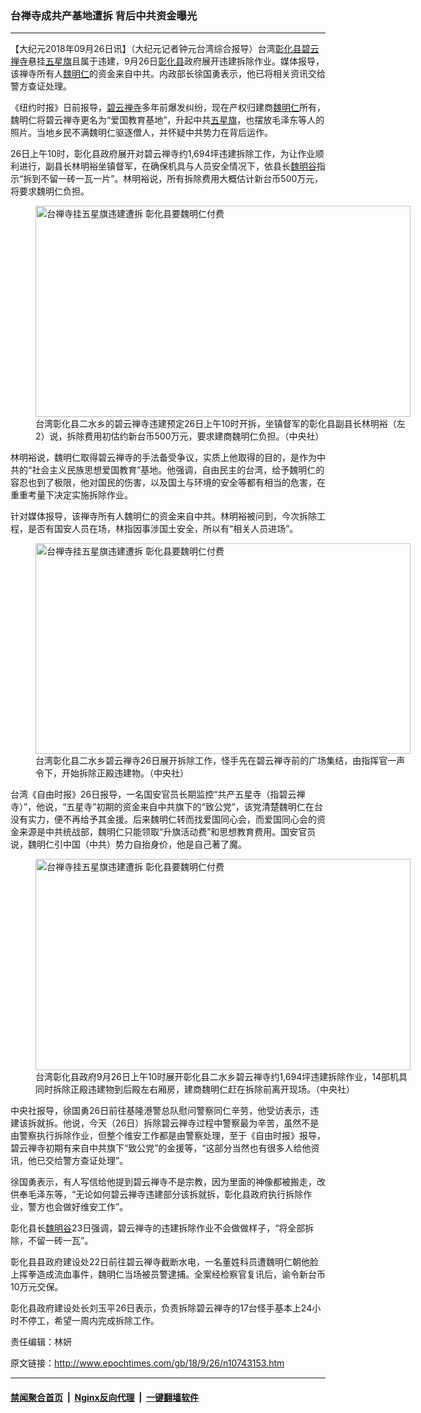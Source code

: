 ### 台禅寺成共产基地遭拆 背后中共资金曝光
------------------------

<p>【大纪元2018年09月26日讯】（大纪元记者钟元台湾综合报导）台湾<a href="http://www.epochtimes.com/gb/tag/%E5%BD%B0%E5%8C%96%E5%8E%BF.html">彰化县</a><a href="http://www.epochtimes.com/gb/tag/%E7%A2%A7%E4%BA%91%E7%A6%85%E5%AF%BA.html">碧云禅寺</a>悬挂<a href="http://www.epochtimes.com/gb/tag/%E4%BA%94%E6%98%9F%E6%97%97.html">五星旗</a>且属于违建，9月26日<a href="http://www.epochtimes.com/gb/tag/%E5%BD%B0%E5%8C%96%E5%8E%BF.html">彰化县</a>政府展开违建拆除作业。媒体报导，该禅寺所有人<a href="http://www.epochtimes.com/gb/tag/%E9%AD%8F%E6%98%8E%E4%BB%81.html">魏明仁</a>的资金来自中共。内政部长徐国勇表示，他已将相关资讯交给警方查证处理。</p>
<p>《纽约时报》日前报导，<a href="http://www.epochtimes.com/gb/tag/%E7%A2%A7%E4%BA%91%E7%A6%85%E5%AF%BA.html">碧云禅寺</a>多年前爆发纠纷，现在产权归建商<a href="http://www.epochtimes.com/gb/tag/%E9%AD%8F%E6%98%8E%E4%BB%81.html">魏明仁</a>所有，魏明仁将碧云禅寺更名为“爱国教育基地”，升起中共<a href="http://www.epochtimes.com/gb/tag/%E4%BA%94%E6%98%9F%E6%97%97.html">五星旗</a>，也摆放毛泽东等人的照片。当地乡民不满魏明仁驱逐僧人，并怀疑中共势力在背后运作。</p>
<p>26日上午10时，彰化县政府展开对碧云禅寺约1,694坪违建拆除工作，为让作业顺利进行，副县长林明裕坐镇督军，在确保机具与人员安全情况下，依县长<a href="http://www.epochtimes.com/gb/tag/%E9%AD%8F%E6%98%8E%E8%B0%B7.html">魏明谷</a>指示“拆到不留一砖一瓦一片”。林明裕说，所有拆除费用大概估计新台币500万元，将要求魏明仁负担。</p>
<figure id="attachment_10742150" style="width: 600px" class="wp-caption aligncenter"><a href="http://i.epochtimes.com/assets/uploads/2018/09/1809252224052378.jpg"><img class="size-large wp-image-10742150" title="台禅寺挂五星旗违建遭拆 彰化县要魏明仁付费" src="http://i.epochtimes.com/assets/uploads/2018/09/1809252224052378-600x338.jpg" alt="台禅寺挂五星旗违建遭拆 彰化县要魏明仁付费" width="600" height="338" /></a><figcaption class="wp-caption-text">台湾彰化县二水乡的碧云禅寺违建预定26日上午10时开拆，坐镇督军的彰化县副县长林明裕（左2）说，拆除费用初估约新台币500万元，要求建商魏明仁负担。（中央社）</figcaption></figure>
<p>林明裕说，魏明仁取得碧云禅寺的手法备受争议，实质上他取得的目的，是作为中共的“社会主义民族思想爱国教育”基地。他强调，自由民主的台湾，给予魏明仁的容忍也到了极限，他对国民的伤害，以及国土与环境的安全等都有相当的危害，在重重考量下决定实施拆除作业。</p>
<p>针对媒体报导，该禅寺所有人魏明仁的资金来自中共。林明裕被问到，今次拆除工程，是否有国安人员在场，林指因事涉国土安全，所以有“相关人员进场”。</p>
<figure id="attachment_10742446" style="width: 600px" class="wp-caption aligncenter"><a href="http://i.epochtimes.com/assets/uploads/2018/09/1809260139312378.jpg"><img class="size-large wp-image-10742446" title="台禅寺挂五星旗违建遭拆 彰化县要魏明仁付费" src="http://i.epochtimes.com/assets/uploads/2018/09/1809260139312378-600x337.jpg" alt="台禅寺挂五星旗违建遭拆 彰化县要魏明仁付费" width="600" height="337" /></a><figcaption class="wp-caption-text">台湾彰化县二水乡碧云禅寺26日展开拆除工作，怪手先在碧云禅寺前的广场集结，由指挥官一声令下，开始拆除正殿违建物。（中央社）</figcaption></figure>
<p>台湾《自由时报》26日报导，一名国安官员长期监控“共产五星寺（指碧云禅寺）”，他说，“五星寺”初期的资金来自中共旗下的“致公党”，该党清楚魏明仁在台没有实力，便不再给予其金援。后来魏明仁转而找爱国同心会，而爱国同心会的资金来源是中共统战部，魏明仁只能领取“升旗活动费”和思想教育费用。国安官员说，魏明仁引中国（中共）势力自抬身价，他是自己著了魔。</p>
<figure id="attachment_10742166" style="width: 600px" class="wp-caption aligncenter"><a href="http://i.epochtimes.com/assets/uploads/2018/09/1809252300432378.jpg"><img class="size-large wp-image-10742166" title="台禅寺挂五星旗违建遭拆 彰化县要魏明仁付费" src="http://i.epochtimes.com/assets/uploads/2018/09/1809252300432378-600x338.jpg" alt="台禅寺挂五星旗违建遭拆 彰化县要魏明仁付费" width="600" height="338" /></a><figcaption class="wp-caption-text">台湾彰化县政府9月26日上午10时展开彰化县二水乡碧云禅寺约1,694坪违建拆除作业，14部机具同时拆除正殿违建物到后殿左右厢房，建商魏明仁赶在拆除前离开现场。（中央社）</figcaption></figure>
<p>中央社报导，徐国勇26日前往基隆港警总队慰问警察同仁辛劳，他受访表示，违建该拆就拆。他说，今天（26日）拆除碧云禅寺过程中警察最为辛苦，虽然不是由警察执行拆除作业，但整个维安工作都是由警察处理，至于《自由时报》报导，碧云禅寺初期有来自中共旗下“致公党”的金援等，“这部分当然也有很多人给他资讯，他已交给警方查证处理”。</p>
<p>徐国勇表示，有人写信给他提到碧云禅寺不是宗教，因为里面的神像都被搬走，改供奉毛泽东等，“无论如何碧云禅寺违建部分该拆就拆，彰化县政府执行拆除作业，警方也会做好维安工作”。</p>
<p>彰化县长<a href="http://www.epochtimes.com/gb/tag/%E9%AD%8F%E6%98%8E%E8%B0%B7.html">魏明谷</a>23日强调，碧云禅寺的违建拆除作业不会做做样子，“将全部拆除，不留一砖一瓦”。</p>
<p>彰化县县政府建设处22日前往碧云禅寺截断水电，一名董姓科员遭魏明仁朝他脸上挥拳造成流血事件，魏明仁当场被员警逮捕。全案经检察官复讯后，谕令新台币10万元交保。</p>
<p>彰化县政府建设处长刘玉平26日表示，负责拆除碧云禅寺的17台怪手基本上24小时不停工，希望一周内完成拆除工作。</p>
<p>责任编辑：林妍</p>

原文链接：http://www.epochtimes.com/gb/18/9/26/n10743153.htm


------------------------
#### [禁闻聚合首页](https://github.com/gfw-breaker/banned-news/blob/master/README.md) &nbsp;|&nbsp; [Nginx反向代理](https://github.com/gfw-breaker/open-proxy/blob/master/README.md) &nbsp;|&nbsp; [一键翻墙软件](https://github.com/gfw-breaker/nogfw/blob/master/README.md)
